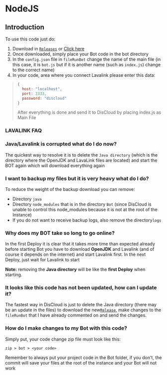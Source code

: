# NodeJS

## Introduction

To use this code just do:

1. Download in [`Releases`](https://github.com/discloud/lavalink-nodejs/releases) or [Click here](https://github.com/discloud/lavalink-nodejs/releases/latest/download/lavalink-nodejs.zip)
2. Once downloaded, simply place your Bot code in the bot directory
3. In the `config.json` file in `fileRunBot` change the name of the main file \(in this case, it is `bot.js` but if it is another name \(such as `index.js`\) change to the correct name\)
4. In your code, area where you connect Lavalink please enter this data:

> ```javascript
> {
>   host: "localhost",
>   port: 2333,
>   password: "discloud"
> }
> ```
>
> After everything is done and send it to DisCloud by placing index.js as Main File

### LAVALINK FAQ

### Java/Lavalink is corrupted what do I do now?

The quickest way to resolve it is to delete the `Java directory` \(which is the directory where the OpenJDK and LavaLink files are located\) and start the BOT again which will download everything again

### I want to backup my files but it is very heavy what do I do?

To reduce the weight of the backup download you can remove:

* Directory `java`
* Directory `node_modules` that is in the directory `Bot` \(since DisCloud is unable to control this node\_modules because it is not at the root of the Instance\)
* If you do not want to receive backup logs, also remove the directory`logs`

### Why does my BOT take so long to go online?

In the first Deploy it is clear that it takes more time than expected already before starting Bot you have to download **OpenJDK** and Lavalink \(and of course it depends on the internet\) and start Lavalink first. In the next Deploy, just wait for Lavalink to start

**Note:** removing the **Java directory** will be like the **first Deploy** when starting.

### It looks like this code has not been updated, how can I update it?

The fastest way in DisCloud is just to delete the Java directory \(there may be an update in the files\) to download the new[`Release`](https://github.com/discloud/lavalink-nodejs/releases/latest/download/lavalink-nodejs.zip), make changes to the `fileRunBot` that I have already commented on and send the changes.

### How do I make changes to my Bot with this code?

Simply put, your code change zip file must look like this:

```text
zip > bot > <your code>
```

Remember to always put your project code in the Bot folder, if you don't, the commit will save your files at the root of the instance and your Bot will not work

